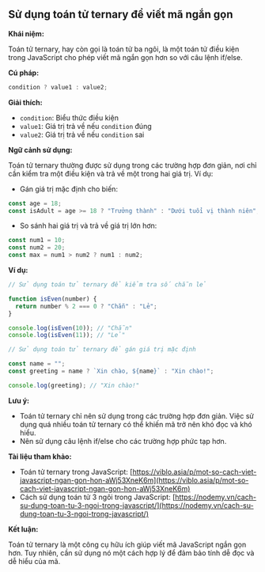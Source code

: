 ## Sử dụng toán tử ternary để viết mã ngắn gọn

**Khái niệm:**

Toán tử ternary, hay còn gọi là toán tử ba ngôi, là một toán tử điều kiện trong JavaScript cho phép viết mã ngắn gọn hơn so với câu lệnh if/else.

**Cú pháp:**

```javascript
condition ? value1 : value2;
```

**Giải thích:**

- `condition`: Biểu thức điều kiện
- `value1`: Giá trị trả về nếu `condition` đúng
- `value2`: Giá trị trả về nếu `condition` sai

**Ngữ cảnh sử dụng:**

Toán tử ternary thường được sử dụng trong các trường hợp đơn giản, nơi chỉ cần kiểm tra một điều kiện và trả về một trong hai giá trị. Ví dụ:

- Gán giá trị mặc định cho biến:

```javascript
const age = 18;
const isAdult = age >= 18 ? "Trưởng thành" : "Dưới tuổi vị thành niên";
```

- So sánh hai giá trị và trả về giá trị lớn hơn:

```javascript
const num1 = 10;
const num2 = 20;
const max = num1 > num2 ? num1 : num2;
```

**Ví dụ:**

```javascript
// Sử dụng toán tử ternary để kiểm tra số chẵn lẻ

function isEven(number) {
  return number % 2 === 0 ? "Chẵn" : "Lẻ";
}

console.log(isEven(10)); // "Chẵn"
console.log(isEven(11)); // "Lẻ"

// Sử dụng toán tử ternary để gán giá trị mặc định

const name = "";
const greeting = name ? `Xin chào, ${name}` : "Xin chào!";

console.log(greeting); // "Xin chào!"
```

**Lưu ý:**

- Toán tử ternary chỉ nên sử dụng trong các trường hợp đơn giản. Việc sử dụng quá nhiều toán tử ternary có thể khiến mã trở nên khó đọc và khó hiểu.
- Nên sử dụng câu lệnh if/else cho các trường hợp phức tạp hơn.

**Tài liệu tham khảo:**

- Toán tử ternary trong JavaScript: [https://viblo.asia/p/mot-so-cach-viet-javascript-ngan-gon-hon-aWj53XneK6m](https://viblo.asia/p/mot-so-cach-viet-javascript-ngan-gon-hon-aWj53XneK6m)
- Cách sử dụng toán tử 3 ngôi trong JavaScript: [https://nodemy.vn/cach-su-dung-toan-tu-3-ngoi-trong-javascript/](https://nodemy.vn/cach-su-dung-toan-tu-3-ngoi-trong-javascript/)

**Kết luận:**

Toán tử ternary là một công cụ hữu ích giúp viết mã JavaScript ngắn gọn hơn. Tuy nhiên, cần sử dụng nó một cách hợp lý để đảm bảo tính dễ đọc và dễ hiểu của mã.
